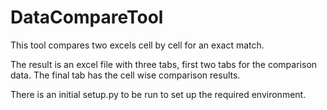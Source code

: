 # DataCompareTool
This tool compares two excels cell by cell for an exact match.

The result is an excel file with three tabs, first two tabs for the comparison data. 
The final tab has the cell wise comparison results.

There is an initial setup.py to be run to set up the required environment.
